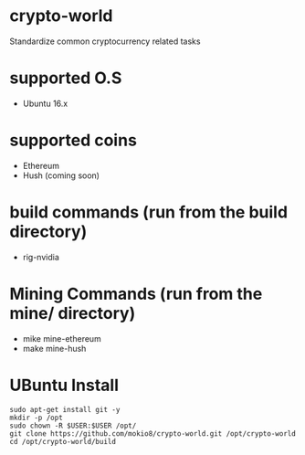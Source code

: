 # crypto-world
Standardize common cryptocurrency related tasks

# supported O.S
- Ubuntu 16.x

# supported coins
- Ethereum
- Hush (coming soon)

# build commands (run from the build directory)
- rig-nvidia

# Mining Commands (run from the mine/ directory)
- mike mine-ethereum
- make mine-hush



# UBuntu Install
```
sudo apt-get install git -y
mkdir -p /opt
sudo chown -R $USER:$USER /opt/
git clone https://github.com/mokio8/crypto-world.git /opt/crypto-world
cd /opt/crypto-world/build
```
